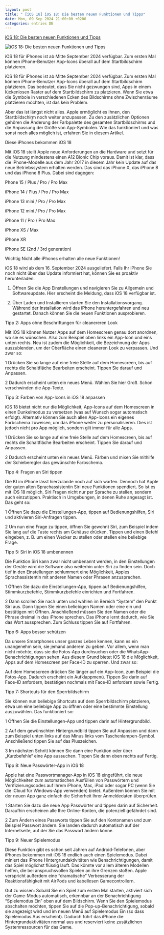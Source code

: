 ```yaml
---
layout: post
title: " [iOS 18] iOS 18: Die besten neuen Funktionen und Tipps"
date: Mon, 09 Sep 2024 21:00:00 +0200
categories: entries DE
---
```

[iOS 18: Die besten neuen Funktionen und Tipps](https://www.imtest.de/ratgeber/ios-18-beta-iphone-15-tipps-tricks-funktionen/525067)

![iOS 18: Die besten neuen Funktionen und Tipps](https://www.imtest.de/wp-content/uploads/sites/7/2024/08/aufmacher-ios18tipps-apple.jpg)

iOS 18 für iPhones ist ab Mitte September 2024 verfügbar. Zum ersten Mal können iPhone-Benutzer App-Icons überall auf dem Startbildschirm platzieren.

iOS 18 für iPhones ist ab Mitte September 2024 verfügbar. Zum ersten Mal können iPhone-Benutzer App-Icons überall auf dem Startbildschirm platzieren. Das bedeutet, dass Sie nicht gezwungen sind, Apps in einem lückenlosen Raster auf dem Startbildschirm zu platzieren. Wenn Sie etwa die Symbole in verschiedenen Ecken des Bildschirms ohne Zwischenräume platzieren möchten, ist das kein Problem.

Aber das ist längst nicht alles. Apple ermöglicht es Ihnen, den Startbildschirm noch weiter anzupassen. Zu den zusätzlichen Optionen gehören die Änderung der Farbpalette des gesamten Startbildschirms und die Anpassung der Größe von App-Symbolen. Wie das funktioniert und was sonst noch alles möglich ist, erfahren Sie in diesem Artikel.

Diese iPhones bekommen iOS 18

Mit iOS 18 stellt Apple neue Anforderungen an die Hardware und setzt für die Nutzung mindestens einen A12 Bionic Chip voraus. Damit ist klar, dass die iPhone-Modelle aus dem Jahr 2017 in diesem Jahr kein Update auf das neue Betriebssystem erhalten werden. Das sind das iPhone X, das iPhone 8 und das iPhone 8 Plus. Dabei sind dagegen:

Phone 15 / Plus / Pro / Pro Max

iPhone 14 / Plus / Pro / Pro Max

iPhone 13 mini / Pro / Pro Max

iPhone 12 mini / Pro / Pro Max

iPhone 11 / Pro / Pro Max

iPhone XS / Max

iPhone XR

iPhone SE (2nd / 3rd generation)

Wichtig Nicht alle iPhones erhalten alle neue Funktionen!

iOS 18 wird ab dem 16. September 2024 ausgeliefert. Falls Ihr iPhone Sie noch nicht über das Update informiert hat, können Sie es proaktiv herunterladen.

1. Öffnen Sie die App Einstellungen und navigieren Sie zu Allgemein und Softwareupdate. Hier erscheint die Meldung, dass iOS 18 verfügbar ist.

2. Über Laden und Installieren starten Sie den Installationsvorgang. Während der Installation wird das iPhone heruntergefahren und neu gestartet. Danach können Sie die neuen Funktionen ausprobieren.

Tipp 2: Apps ohne Beschriftungen für cleanereren Look

Mit iOS 18 können Nutzer Apps auf dem Homescreen genau dort anordnen, wo sie es wünschen. Also zum Beispiel oben links ein App-Icon und eins unten rechts. Neu ist zudem die Möglichkeit, die Bezeichnung der Apps auszublenden, um der Oberfläche einen cleaneren Look zu verpassen. Und zwar so:

1 Drücken Sie so lange auf eine freie Stelle auf dem Homescreen, bis auf rechts die Schaltfläche Bearbeiten erscheint. Tippen Sie darauf und Anpassen.

2 Dadurch erscheint unten ein neues Menü. Wählen Sie hier Groß. Schon verschwinden die App-Texte.

Tipp 3: Farben von App-Icons in iOS 18 anpassen

iOS 18 bietet nicht nur die Möglichkeit, App-Icons auf dem Homescreen in einen Dunkelmodus zu versetzen (was auf Wunsch sogar automatisch erfolgt). Alternativ können Sie auch allen App-Icons ein eigenes Farbschema zuweisen, um das iPhone weiter zu personalisieren. Dies ist jedoch nicht pro App möglich, sondern gilt immer für alle Apps.

1 Drücken Sie so lange auf eine freie Stelle auf dem Homescreen, bis auf rechts die Schaltfläche Bearbeiten erscheint. Tippen Sie darauf und Anpassen.

2 Dadurch erscheint unten ein neues Menü. Färben und mixen Sie mithilfe der Schieberegler das gewünschte Farbschema.

Tipp 4: Fragen an Siri tippen

Die KI im iPhone lässt hierzulande noch auf sich warten. Dennoch hat Apple der guten alten Sprachassistentin Siri neue Funktionen spendiert. So ist es mit iOS 18 möglich, Siri Fragen nicht nur per Sprache zu stellen, sondern auch einzutippen. Praktisch in Umgebungen, in denen Ruhe angesagt ist. Das geht so:

1 Öffnen Sie dazu die Einstellungen-App, tippen auf Bedienungshilfen, Siri und aktivieren Siri-Anfragen tippen.

2 Um nun eine Frage zu tippen, öffnen Sie gewohnt Siri, zum Beispiel indem Sie lang auf die Taste rechts am Gehäuse drücken. Tippen und einen Befehl eingeben, z. B. um einen Wecker zu stellen oder stellen eine beliebige Frage.

Tipp 5: Siri in iOS 18 umbenennen

Die Funktion Siri kann zwar nicht umbenannt werden, in den Einstellungen der Geräte wird die Software also weiterhin unter Siri zu finden sein. Doch tief in den Einstellungen schlummert eine Möglichkeit, Apples Sprachassistentin mit anderen Namen oder Phrasen anzusprechen.

1 Öffnen Sie dazu die Einstellungen-App, tippen auf Bedienungshilfen, Stimmkurzbefehle, Stimmkurzbefehle einrichten und Fortfahren.

2 Dann scrollen Sie nach unten und wählen im Bereich “System” den Punkt Siri aus. Dann tippen Sie einen beliebigen Namen oder eine ein und bestätigen mit Öffnen. Anschließend müssen Sie den Namen oder die Phrase dreimal in das iPhone sprechen. Das iPhone lernt dadurch, wie Sie das Wort aussprechen. Zum Schluss tippen Sie auf Fortfahren.

Tipp 6: Apps besser schützen

Da unsere Smartphones unser ganzes Leben kennen, kann es ein unangenehm sein, sie jemand anderem zu geben. Vor allem, wenn man nicht möchte, dass sie die Fotos-App durchsuchen oder die WhatsApp-Benachrichtigungen sehen. Aus diesem Grund bietet iOS 18 die Möglichkeit, Apps auf dem Homescreen per Face-ID zu sperren. Und zwar so:

Auf dem Homescreen drücken Sie länger auf ein App-Icon, zum Beispiel die Fotos-App. Dadurch erscheint ein Aufklappmenü. Tippen Sie darin auf Face-ID anfordern, bestätigen nochmals mit Face-ID anfordern sowie Fertig.

Tipp 7: Shortcuts für den Sperrbildschirm

Sie können nun beliebige Shortcuts auf dem Sperrbildschirm platzieren, etwa um eine beliebige App zu öffnen oder eine bestimmte Einstellung auszuwählen. Das funktioniert so:

1 Öffnen Sie die Einstellungen-App und tippen darin auf Hintergrundbild.

2 Auf dem gewünschten Hintergrundbild tippen Sie auf Anpassen und dann zum Beispiel unten links auf das Minus links vom Taschenlampen-Symbol. Anschließend tippen Sie auf das Pluszeichen.

3 Im nächsten Schritt können Sie dann eine Funktion oder über „Kurzbefehle“ eine App aussuchen. Tippen Sie dann oben rechts auf Fertig.

Tipp 8: Neue Passwörter-App in iOS 18

Apple hat eine Passwortmanager-App in iOS 18 eingeführt, die neue Möglichkeiten zum automatischen Ausfüllen von Passwörtern und Verifizierungscodes auf Ihrem iPhone, Mac, iPad oder sogar PC (wenn Sie die iCloud für Windows-App verwenden) bietet. Außerdem können Sie mit der neuen App ganz einfach die Sicherheit Ihrer Anmeldedaten überprüfen.

1 Starten Sie dazu die neue App Passwörter und tippen darin auf Sicherheit. Daraufhin erscheinen alle Ihre Online-Konten, die potenziell gefährdet sind.

2 Zum Ändern eines Passworts tippen Sie auf den Kontonamen und zum Beispiel Passwort ändern. Sie landen dadurch automatisch auf der Internetseite, auf der Sie das Passwort ändern könne.

Tipp 9: Neuer Spielemodus

Diese Funktion gibt es schon seit Jahren auf Android-Telefonen, aber iPhones bekommen mit iOS 18 endlich auch einen Spielemodus. Dabei miniert das iPhone Hintergrundaktivitäten wie Benachrichtigungen, damit das Spiel möglichst flüssig läuft. Das könnte vor allem älteren Modellen helfen, die bei anspruchsvollen Spielen an ihre Grenzen stoßen. Apple verspricht außerdem eine “dramatische” Verbesserung der Reaktionsfähigkeit mit AirPods und kabellosen Gamecontrollern.

Gut zu wissen: Sobald Sie ein Spiel zum ersten Mal starten, aktiviert sich der Game-Modus automatisch, erkennbar an der Benachrichtigung “Spielemodus Ein” oben auf dem Bildschirm. Wenn Sie den Spielemodus abschalten möchten, tippen Sie auf die Pop-up-Benachrichtigung, sobald sie angezeigt wird und im neuen Menü auf Spielemodus Ein (so dass Spielemodus Aus erscheint). Dadurch führt das iPhone die Hintergrundaktivitäten normal aus und reserviert keine zusätzlichen Systemressourcen für das Game.

